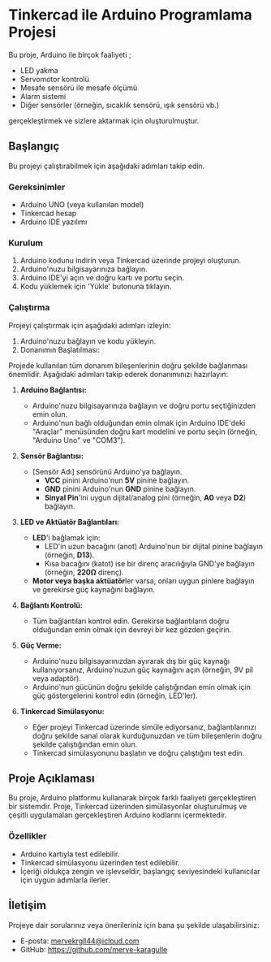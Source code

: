 # Tinkercad ile Arduino Programlama Projesi
Bu proje, Arduino ile birçok faaliyeti ;
- LED yakma
- Servomotor kontrolü
- Mesafe sensörü ile mesafe ölçümü
- Alarm sistemi
- Diğer sensörler (örneğin, sıcaklık sensörü, ışık sensörü vb.)
  
gerçekleştirmek ve sizlere aktarmak  için oluşturulmuştur.

## Başlangıç

Bu projeyi çalıştırabilmek için aşağıdaki adımları takip edin.

### Gereksinimler

- Arduino UNO (veya kullanılan model)
- Tinkercad hesap
- Arduino IDE yazılımı
  
### Kurulum

1. Arduino kodunu indirin veya Tinkercad üzerinde projeyi oluşturun.
2. Arduino'nuzu bilgisayarınıza bağlayın.
3. Arduino IDE'yi açın ve doğru kartı ve portu seçin.
4. Kodu yüklemek için 'Yükle' butonuna tıklayın.

### Çalıştırma

Projeyi çalıştırmak için aşağıdaki adımları izleyin:

1. Arduino'nuzu bağlayın ve kodu yükleyin.
2.  Donanımın Başlatılması:

Projede kullanılan tüm donanım bileşenlerinin doğru şekilde bağlanması önemlidir. Aşağıdaki adımları takip ederek donanımınızı hazırlayın:

1. **Arduino Bağlantısı:**
   - Arduino'nuzu bilgisayarınıza bağlayın ve doğru portu seçtiğinizden emin olun.
   - Arduino'nun bağlı olduğundan emin olmak için Arduino IDE'deki "Araçlar" menüsünden doğru kart modelini ve portu seçin (örneğin, "Arduino Uno" ve "COM3").

2. **Sensör Bağlantısı:**
   - [Sensör Adı] sensörünü Arduino'ya bağlayın. 
     - **VCC** pinini Arduino'nun **5V** pinine bağlayın.
     - **GND** pinini Arduino'nun **GND** pinine bağlayın.
     - **Sinyal Pin**'ini uygun dijital/analog pini (örneğin, **A0** veya **D2**) bağlayın.
   
3. **LED ve Aktüatör Bağlantıları:**
   - **LED**'i bağlamak için:
     - LED'in uzun bacağını (anot) Arduino'nun bir dijital pinine bağlayın (örneğin, **D13**).
     - Kısa bacağını (katot) ise bir direnç aracılığıyla GND'ye bağlayın (örneğin, **220Ω** direnç).
   - **Motor veya başka aktüatör**ler varsa, onları uygun pinlere bağlayın ve gerekirse güç kaynağını bağlayın.

4. **Bağlantı Kontrolü:**
   - Tüm bağlantıları kontrol edin. Gerekirse bağlantıların doğru olduğundan emin olmak için devreyi bir kez gözden geçirin.

5. **Güç Verme:**
   - Arduino'nuzu bilgisayarınızdan ayırarak dış bir güç kaynağı kullanıyorsanız, Arduino'nuzun güç kaynağını açın (örneğin, 9V pil veya adaptör).
   - Arduino'nun gücünün doğru şekilde çalıştığından emin olmak için güç göstergelerini kontrol edin (örneğin, LED'ler).

6. **Tinkercad Simülasyonu:**
   - Eğer projeyi Tinkercad üzerinde simüle ediyorsanız, bağlantılarınızı doğru şekilde sanal olarak kurduğunuzdan ve tüm bileşenlerin doğru şekilde çalıştığından emin olun.
   - Tinkercad simülasyonunu başlatın ve doğru çalıştığını test edin.

## Proje Açıklaması
Bu proje, Arduino platformu kullanarak birçok farklı faaliyeti gerçekleştiren bir sistemdir. Proje, Tinkercad üzerinden simülasyonlar oluşturulmuş ve çeşitli uygulamaları gerçekleştiren Arduino kodlarını içermektedir.

### Özellikler
- Arduino kartıyla test edilebilir.
- Tinkercad simülasyonu üzerinden test edilebilir.
- İçeriği oldukça zengin ve işlevseldir, başlangıç seviyesindeki kullanıcılar için uygun adımlarla ilerler.

## İletişim
Projeye dair sorularınız veya önerileriniz için bana şu şekilde ulaşabilirsiniz:
- E-posta: mervekrgll44@icloud.com
- GitHub: https://github.com/merve-karagulle


